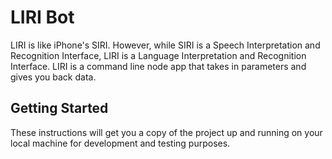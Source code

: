 # LIRI Bot
LIRI is like iPhone's SIRI. However, while SIRI is a Speech Interpretation and Recognition Interface, LIRI is a Language Interpretation and Recognition Interface. LIRI is a command line node app that takes in parameters and gives you back data.
## Getting Started
These instructions will get you a copy of the project up and running on your local machine for development and testing purposes.
